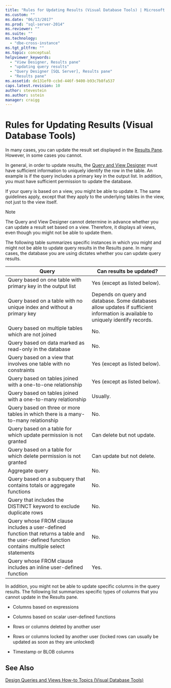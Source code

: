 ```yaml
---
title: "Rules for Updating Results (Visual Database Tools) | Microsoft Docs"
ms.custom: ""
ms.date: "06/13/2017"
ms.prod: "sql-server-2014"
ms.reviewer: ""
ms.suite: ""
ms.technology: 
  - "dbe-cross-instance"
ms.tgt_pltfrm: ""
ms.topic: conceptual
helpviewer_keywords: 
  - "View Designer, Results pane"
  - "updating query results"
  - "Query Designer [SQL Server], Results pane"
  - "Results pane"
ms.assetid: de131ef0-ccbd-446f-9400-b93c7b8fa537
caps.latest.revision: 10
author: stevestein
ms.author: sstein
manager: craigg
---
```

# Rules for Updating Results (Visual Database Tools)
  In many cases, you can update the result set displayed in the [Results Pane](visual-database-tools.md). However, in some cases you cannot.  
  
 In general, in order to update results, the [Query and View Designer](query-and-view-designer-tools-visual-database-tools.md) must have sufficient information to uniquely identify the row in the table. An example is if the query includes a primary key in the output list. In addition, you must have sufficient permission to update the database.  
  
 If your query is based on a view, you might be able to update it. The same guidelines apply, except that they apply to the underlying tables in the view, not just to the view itself.  
  
> [!NOTE]  
>  The Query and View Designer cannot determine in advance whether you can update a result set based on a view. Therefore, it displays all views, even though you might not be able to update them.  
  
 The following table summarizes specific instances in which you might and might not be able to update query results in the Results pane. In many cases, the database you are using dictates whether you can update query results.  
  
|Query|Can results be updated?|  
|-----------|-----------------------------|  
|Query based on one table with primary key in the output list|Yes (except as listed below).|  
|Query based on a table with no unique index and without a primary key|Depends on query and database. Some databases allow updates if sufficient information is available to uniquely identify records.|  
|Query based on multiple tables which are not joined|No.|  
|Query based on data marked as read-only in the database|No.|  
|Query based on a view that involves one table with no constraints|Yes (except as listed below).|  
|Query based on tables joined with a one-to-one relationship|Yes (except as listed below).|  
|Query based on tables joined with a one-to-many relationship|Usually.|  
|Query based on three or more tables in which there is a many-to-many relationship|No.|  
|Query based on a table for which update permission is not granted|Can delete but not update.|  
|Query based on a table for which delete permission is not granted|Can update but not delete.|  
|Aggregate query|No.|  
|Query based on a subquery that contains totals or aggregate functions|No.|  
|Query that includes the DISTINCT keyword to exclude duplicate rows|No.|  
|Query whose FROM clause includes a user-defined function that returns a table and the user-defined function contains multiple select statements|No.|  
|Query whose FROM clause includes an inline user-defined function|Yes.|  
  
 In addition, you might not be able to update specific columns in the query results. The following list summarizes specific types of columns that you cannot update in the Results pane.  
  
-   Columns based on expressions  
  
-   Columns based on scalar user-defined functions  
  
-   Rows or columns deleted by another user  
  
-   Rows or columns locked by another user (locked rows can usually be updated as soon as they are unlocked)  
  
-   Timestamp or BLOB columns  
  
## See Also  
 [Design Queries and Views How-to Topics &#40;Visual Database Tools&#41;](design-queries-and-views-how-to-topics-visual-database-tools.md)  
  
  

